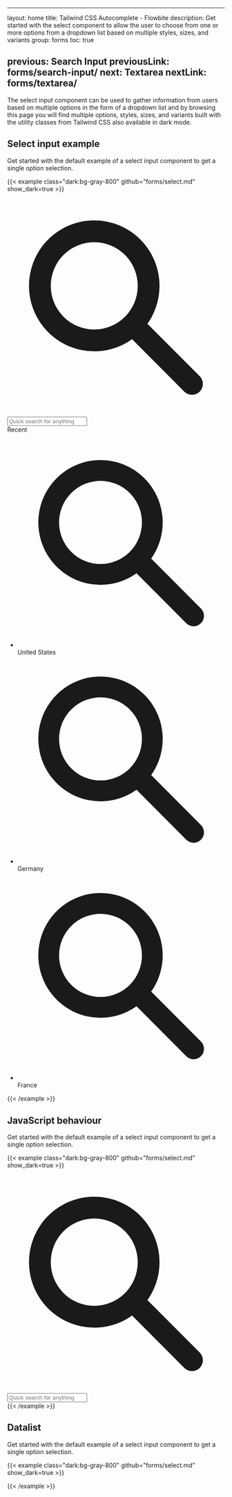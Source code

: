 
---
layout: home
title: Tailwind CSS Autocomplete - Flowbite
description: Get started with the select component to allow the user to choose from one or more options from a dropdown list based on multiple styles, sizes, and variants
group: forms
toc: true

previous: Search Input
previousLink: forms/search-input/
next: Textarea
nextLink: forms/textarea/
---

The select input component can be used to gather information from users based on multiple options in the form of a dropdown list and by browsing this page you will find multiple options, styles, sizes, and variants built with the utility classes from Tailwind CSS also available in dark mode.

## Select input example

Get started with the default example of a select input component to get a single option selection.

{{< example class="dark:bg-gray-800" github="forms/select.md" show_dark=true >}}
<div class="relative w-80">
    <div class="flex absolute inset-y-0 left-0 items-center pl-3 pointer-events-none">
        <svg class="w-5 h-5 text-gray-500 dark:text-gray-400" fill="currentColor" viewBox="0 0 20 20" xmlns="http://www.w3.org/2000/svg"><path fill-rule="evenodd" d="M8 4a4 4 0 100 8 4 4 0 000-8zM2 8a6 6 0 1110.89 3.476l4.817 4.817a1 1 0 01-1.414 1.414l-4.816-4.816A6 6 0 012 8z" clip-rule="evenodd"></path></svg>
    </div>
    <input data-autocomplete="autocomplete-menu" data-autocomplete-options="['United States', 'Germany', 'France', 'United Kingdom']" autocomplete="off" list="" id="autocomplete" aria-expanded="false" aria-label="Search" class="bg-gray-50 border border-gray-300 text-gray-900 text-sm rounded-lg focus:ring-blue-500 focus:border-blue-500 block w-full pl-10 p-2.5  dark:bg-gray-700 dark:border-gray-600 dark:placeholder-gray-400 dark:text-white dark:focus:ring-blue-500 dark:focus:border-blue-500" placeholder="Quick search for anything">
    <div id="autocomplete-menu" class="absolute bg-white border mt-2 border-gray-200 rounded-lg z-[60] text-gray-500 text-sm py-3 w-full hidden">
        <div class="px-5 mb-3 font-semibold text-gray-900">Recent</div>
        <ul role="listbox" class="font-medium text-gray-500">
            <li aria-selected="false" role="presentation" tabindex="-1" aria-posinset="1" class="flex items-center py-2 px-5 cursor-pointer hover:bg-gray-100">
                <svg class="mr-2 w-4 h-4" fill="currentColor" viewBox="0 0 20 20" xmlns="http://www.w3.org/2000/svg"><path fill-rule="evenodd" d="M8 4a4 4 0 100 8 4 4 0 000-8zM2 8a6 6 0 1110.89 3.476l4.817 4.817a1 1 0 01-1.414 1.414l-4.816-4.816A6 6 0 012 8z" clip-rule="evenodd"></path></svg>
                <span>United States</span>
            </li>
            <li aria-selected="false" role="presentation" tabindex="-1" aria-posinset="2" class="flex items-center py-2 px-5 cursor-pointer hover:bg-gray-100">
                <svg class="mr-2 w-4 h-4" fill="currentColor" viewBox="0 0 20 20" xmlns="http://www.w3.org/2000/svg"><path fill-rule="evenodd" d="M8 4a4 4 0 100 8 4 4 0 000-8zM2 8a6 6 0 1110.89 3.476l4.817 4.817a1 1 0 01-1.414 1.414l-4.816-4.816A6 6 0 012 8z" clip-rule="evenodd"></path></svg>
                <span>Germany</span>
            </li>
            <li aria-selected="false" role="presentation" tabindex="-1" aria-posinset="3" class="flex items-center py-2 px-5 cursor-pointer hover:bg-gray-100">
                <svg class="mr-2 w-4 h-4" fill="currentColor" viewBox="0 0 20 20" xmlns="http://www.w3.org/2000/svg"><path fill-rule="evenodd" d="M8 4a4 4 0 100 8 4 4 0 000-8zM2 8a6 6 0 1110.89 3.476l4.817 4.817a1 1 0 01-1.414 1.414l-4.816-4.816A6 6 0 012 8z" clip-rule="evenodd"></path></svg>
                <span>France</span>
            </li>
        </ul>
    </div>
</div>
{{< /example >}}

## JavaScript behaviour

Get started with the default example of a select input component to get a single option selection.

{{< example class="dark:bg-gray-800" github="forms/select.md" show_dark=true >}}
<div class="relative w-80">
    <div class="flex absolute inset-y-0 left-0 items-center pl-3 pointer-events-none">
        <svg class="w-5 h-5 text-gray-500 dark:text-gray-400" fill="currentColor" viewBox="0 0 20 20" xmlns="http://www.w3.org/2000/svg"><path fill-rule="evenodd" d="M8 4a4 4 0 100 8 4 4 0 000-8zM2 8a6 6 0 1110.89 3.476l4.817 4.817a1 1 0 01-1.414 1.414l-4.816-4.816A6 6 0 012 8z" clip-rule="evenodd"></path></svg>
    </div>
    <input autocomplete="off" list="" id="autocomplete-js" aria-expanded="false" aria-label="Search" class="bg-gray-50 border border-gray-300 text-gray-900 text-sm rounded-lg focus:ring-blue-500 focus:border-blue-500 block w-full pl-10 p-2.5  dark:bg-gray-700 dark:border-gray-600 dark:placeholder-gray-400 dark:text-white dark:focus:ring-blue-500 dark:focus:border-blue-500" placeholder="Quick search for anything">
</div>
{{< /example >}}

## Datalist

Get started with the default example of a select input component to get a single option selection.

{{< example class="dark:bg-gray-800" github="forms/select.md" show_dark=true >}}
<!-- <label for="autocomplete" class="sr-only">Search</label>
<div class="relative w-96">
    <div class="flex absolute inset-y-0 left-0 items-center pl-3 pointer-events-none">
        <svg class="w-5 h-5 text-gray-500 dark:text-gray-400" fill="currentColor" viewBox="0 0 20 20" xmlns="http://www.w3.org/2000/svg"><path fill-rule="evenodd" d="M8 4a4 4 0 100 8 4 4 0 000-8zM2 8a6 6 0 1110.89 3.476l4.817 4.817a1 1 0 01-1.414 1.414l-4.816-4.816A6 6 0 012 8z" clip-rule="evenodd"></path></svg>
    </div>
    <input autocomplete="off" data-autocomplete="autocomplete-data" list="" id="autocomplete" class="bg-gray-50 border border-gray-300 text-gray-900 text-sm rounded-lg focus:ring-blue-500 focus:border-blue-500 block w-full pl-10 p-2.5  dark:bg-gray-700 dark:border-gray-600 dark:placeholder-gray-400 dark:text-white dark:focus:ring-blue-500 dark:focus:border-blue-500" placeholder="Quick search for anything">
    <div class="absolute bg-white border mt-2 border-gray-200 rounded-lg z-[60] text-gray-500 text-sm p-3 w-full hidden">
        <div class="px-2 mb-3 font-semibold text-gray-900">Recent</div>
        <datalist id="autocomplete-data" class="block space-y-2 text-sm text-gray-500">
            <option value="tailwind" class="p-2 font-medium rounded-lg cursor-pointer hover:bg-gray-100">Tailwind CSS</option>
            <option value="bootstrap" class="p-2 font-medium rounded-lg cursor-pointer hover:bg-gray-100">Bootstrap</option>
            <option value="flowbite" class="p-2 font-medium rounded-lg cursor-pointer hover:bg-gray-100">Flowbite</option>
            <option value="mui" class="p-2 font-medium rounded-lg cursor-pointer hover:bg-gray-100">Material UI</option>
        </datalist>
    </div>
</div> -->
{{< /example >}}
